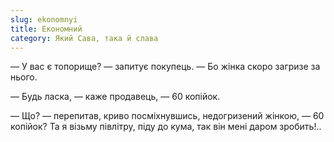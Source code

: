 ```yaml
---
slug: ekonomnyi
title: Економний
category: Який Сава, така й слава
---
```

— У вас є топорище? — запитує покупець. — Бо жінка скоро загризе за нього.

— Будь ласка, — каже продавець, — 60 копійок.

— Що? — перепитав, криво посміхнувшись, недогризений жінкою, — 60 копійок? Та я візьму півлітру, піду до кума, так він мені даром зробить!..
